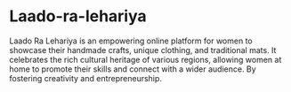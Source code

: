 # Laado-ra-lehariya
Laado Ra Lehariya is an empowering online platform for women to showcase their handmade crafts, unique clothing, and traditional mats. It celebrates the rich cultural heritage of various regions, allowing women at home to promote their skills and connect with a wider audience. By fostering creativity and entrepreneurship.
